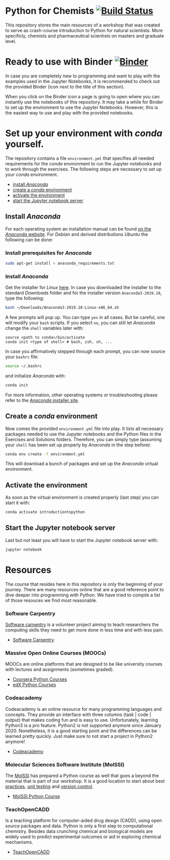 # Python for Chemists [![Build Status](https://travis-ci.org/GDChCICTeam/python-for-chemists.svg?branch=master)](https://travis-ci.org/GDChCICTeam/python-for-chemists)
This repository stores the main resources of a workshop that was created to serve as
crash-course introduction to Python for natural scientists. More specificly,
chemists and pharmaceutical scientists on masters and graduate level.


# Ready to use with Binder [![Binder](https://mybinder.org/badge_logo.svg)](https://mybinder.org/v2/gh/GDChCICTeam/python-for-chemists/master)
In case you are completely new to programming and want to play with the examples
used in the Jupyter Notebooks, it is recommended to check out the provided Binder (icon next to the title of this section).

When you click on the Binder icon a page is going to open where you can instantly use the notebooks of this repository.
It may take a while for Binder to set up the environment to use the Jupyter Notebooks. However, this is the easiest way
to use and play with the provided notebooks.

# Set up your environment with *conda* yourself.
The repository contains a file `environment.yml` that specifies all needed requirements for the *conda* environment to
run the Jupyter notebooks and to work through the exercises. The following steps are necessary to set up your *conda*
environment.
 - [install *Anaconda*](#install-anaconda)
 - [create a *conda* environment](#create-a-conda-environment)
 - [activate the environment](#activate-the-environment)
 - [start the Jupyter notebook server](#start-the-jupyter-notebook-server)

## Install *Anaconda*
For each operating system an installation manual can be found [on the *Anaconda* website](https://docs.anaconda.com/anaconda/install/).
For  *Debian* and derived distributions *Ubuntu* the following can be done:
### Install prerequisites for *Anaconda*
```bash
sudo apt-get install < anaconda_requirements.txt
```
### Install *Anaconda*
Get the installer for *Linux* [here](https://www.anaconda.com/distribution/#linux).
In case you downloaded the installer to the standard *Downloads* folder and for the installer
version `Anaconda3-2019.10`, type the following:
```bash
bash ~/Downloads/Anaconda3-2019.10-Linux-x86_64.sh
```
A few prompts will pop up. You can type `yes` in all cases. But be careful, one will modify your `bash` scripts. If you
select `no`, you can still let *Anaconda* change the `shell` variables later with:
```
source <path to conda>/bin/activate
conda init <type of shell> # bash, zsh, sh, ...
```
In case you affirmatively stepped through each prompt, you can now source your `bashrc` file:
```bash
source ~/.bashrc
```
and initialize *Anaconda* with:
```bash
conda init
```
For more information, other operating systems or troubleshooting please refer to the [*Anaconda*
installer site](https://www.anaconda.com/distribution/#linux).

## Create a *conda* environment
Now comes the provided `environment.yml` file into play. It lists all necessary packages needed
to use the Jupyter notebooks and the Python files in the Exercises and Solutions folders. Therefore,
you can simply type (assuming your `shell` has been set up properly by *Anaconda* in the step before):
```bash
conda env create -f environment.yml
```
This will download a bunch of packages and set up the *Anaconda* virtual environment.
## Activate the environment
As soon as the virtual environment is created properly (last step) you can start it with:
```bash
conda activate introductiontopython
```
## Start the Jupyter notebook server
Last but not least you will have to start the Jupyter notebook server with:
```bash
jupyter notebook
```

# Resources
The course that resides here in this repository is only the beginning of your journey. There are
many resources online that are a good reference point to dive deeper into programming with
Python. We have tried to compile a list of those resouces we find most reasonable.

### Software Carpentry
[Software carpentry](https://software-carpentry.org/) is a volunteer project aiming to teach
researchers the computing skills they need to get more done in less time and with less pain.
  * [Software Carpentry](https://software-carpentry.org/lessons/)

### Massive Open Online Courses (MOOCs)
MOOCs are online platforms that are designed to be like university courses with lectures and
assignments (sometimes graded).
  * [Coursera Python Courses](https://www.coursera.org/courses?query=python)
  * [edX Python Courses](https://www.edx.org/learn/python)

### Codeacademy
Codeacademy is an online resource for many programming languages and concepts. They provide an
interface with three columns (task | code | output) that makes coding fun and is easy to use.
Unfortunately, learning Python3 is a pro feature. Python2 is not supported anymore since
January 2020. Nonetheless, it is a good starting point and the differences can be learned pretty
quickly. Just make sure to not start a project in Python2 anymore!
  * [Codeacademy](https://www.codecademy.com/learn/learn-python)

###  Molecular Sciences Software Institute (MolSSI)
The [MolSSI](molssi.org) has prepared a Python course as well that goes a beyond the material that is part
of our workshop. It is a good location to start about best [practices](https://molssi.org/education/best-practices/),
[unit testing](https://molssi-education.github.io/python_scripting_cms/08-testing/index.html)
and [version control](https://molssi-education.github.io/python_scripting_cms/09-git/index.html).
  * [MolSSI Python Course](https://molssi-education.github.io/python_scripting_cms/)

### TeachOpenCADD
Is a teaching platform for computer-aided drug design (CADD), using open source packages and data.
Python is only a first step to computational chemistry. Besides data crunching chemical and biological
models are widely used to predict experimental outcomes or aid in exploring chemical mechanisms.
  * [TeachOpenCADD](https://github.com/volkamerlab/TeachOpenCADD)
